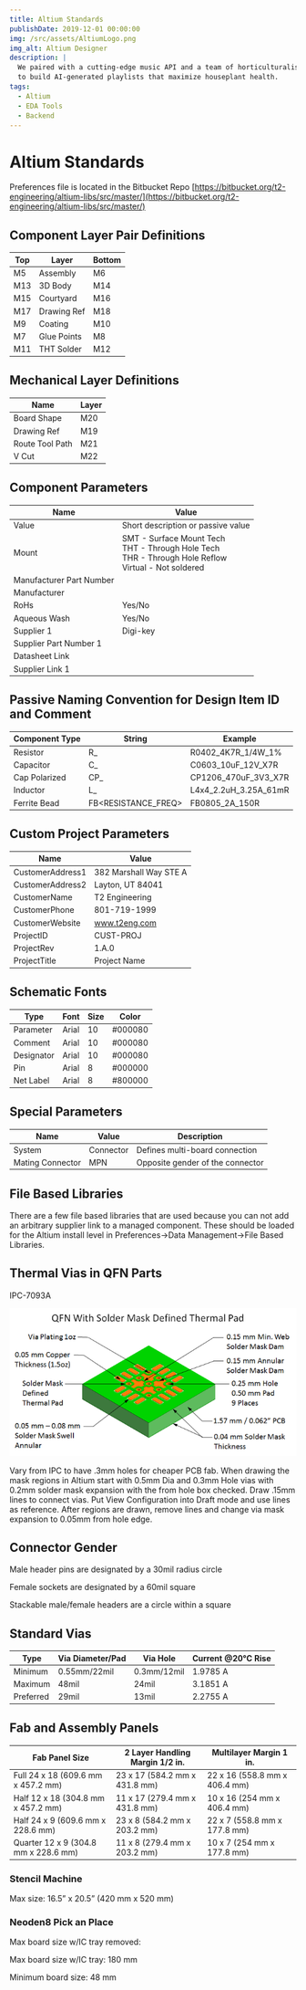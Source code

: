 ```yaml
---
title: Altium Standards
publishDate: 2019-12-01 00:00:00
img: /src/assets/AltiumLogo.png
img_alt: Altium Designer
description: |
  We paired with a cutting-edge music API and a team of horticulturalists
  to build AI-generated playlists that maximize houseplant health.
tags:
  - Altium
  - EDA Tools
  - Backend
---
```


# Altium Standards

Preferences file is located in the Bitbucket Repo [https://bitbucket.org/t2-engineering/altium-libs/src/master/](https://bitbucket.org/t2-engineering/altium-libs/src/master/)

## Component Layer Pair Definitions

| **Top** | **Layer**   | **Bottom** |
| ------- | ----------- | ---------- |
| M5      | Assembly    | M6         |
| M13     | 3D Body     | M14        |
| M15     | Courtyard   | M16        |
| M17     | Drawing Ref | M18        |
| M9      | Coating     | M10        |
| M7      | Glue Points | M8         |
| M11     | THT Solder  | M12        |

## Mechanical Layer Definitions

| **Name**        | **Layer** |
| --------------- | --------- |
| Board Shape     | M20       |
| Drawing Ref     | M19       |
| Route Tool Path | M21       |
| V Cut           | M22       |

## Component Parameters

| **Name**                 | **Value**                                                                                                        |
| ------------------------ | ---------------------------------------------------------------------------------------------------------------- |
| Value                    | Short description or passive value                                                                               |
| Mount                    | SMT - Surface Mount Tech  <br>THT - Through Hole Tech  <br>THR - Through Hole Reflow  <br>Virtual - Not soldered |
| Manufacturer Part Number |                                                                                                                  |
| Manufacturer             |                                                                                                                  |
| RoHs                     | Yes/No                                                                                                           |
| Aqueous Wash             | Yes/No                                                                                                           |
| Supplier 1               | Digi-key                                                                                                         |
| Supplier Part Number 1   |                                                                                                                  |
| Datasheet Link           |                                                                                                                  |
| Supplier Link 1          |                                                                                                                  |

## Passive Naming Convention for Design Item ID and Comment

| **Component Type** | **String**                                  | **Example**           |
| ------------------ | ------------------------------------------- | --------------------- |
| Resistor           | R<SIZE>_<RESISTANCE>_<WATTS>_<TOLERANCE>    | R0402_4K7R_1/4W_1%    |
| Capacitor          | C<SIZE>_<CAPACITANCE>_<VOLTAGE>_<TEMP>      | C0603_10uF_12V_X7R    |
| Cap Polarized      | CP<SIZE>_<CAPACITANCE>_<VOLTAGE>_<TEMP>     | CP1206_470uF_3V3_X7R  |
| Inductor           | L<SIZE>_<INDUCTANCE>_<CURRENT>_<RESISTANCE> | L4x4_2.2uH_3.25A_61mR |
| Ferrite Bead       | FB<SIZE>_<POWER>_<RESISTANCE_FREQ>          | FB0805_2A_150R        |

## Custom Project Parameters

| **Name**         | **Value**              |
| ---------------- | ---------------------- |
| CustomerAddress1 | 382 Marshall Way STE A |
| CustomerAddress2 | Layton, UT 84041       |
| CustomerName     | T2 Engineering         |
| CustomerPhone    | 801-719-1999           |
| CustomerWebsite  | www.t2eng.com          |
| ProjectID        | CUST-PROJ              |
| ProjectRev       | 1.A.0                  |
| ProjectTitle     | Project Name           |

## Schematic Fonts

| **Type**   | **Font** | **Size** | **Color** |
| ---------- | -------- | -------- | --------- |
| Parameter  | Arial    | 10       | #000080   |
| Comment    | Arial    | 10       | #000080   |
| Designator | Arial    | 10       | #000080   |
| Pin        | Arial    | 8        | #000000   |
| Net Label  | Arial    | 8        | #800000   |

## Special Parameters

| **Name**         | **Value** | **Description**                  |
| ---------------- | --------- | -------------------------------- |
| System           | Connector | Defines multi-board connection   |
| Mating Connector | MPN       | Opposite gender of the connector |

## File Based Libraries

There are a few file based libraries that are used because you can not add an arbitrary supplier link to a managed component. These should be loaded for the Altium install level in Preferences->Data Management->File Based Libraries.

## Thermal Vias in QFN Parts

IPC-7093A

![](/src/assets/blog/clip_image001.png)

Vary from IPC to have .3mm holes for cheaper PCB fab. When drawing the mask regions in Altium start with 0.5mm Dia and 0.3mm Hole vias with 0.2mm solder mask expansion with the from hole box checked. Draw .15mm lines to connect vias. Put View Configuration into Draft mode and use lines as reference. After regions are drawn, remove lines and change via mask expansion to 0.05mm from hole edge.

## Connector Gender

Male header pins are designated by a 30mil radius circle

Female sockets are designated by a 60mil square

Stackable male/female headers are a circle within a square

## Standard Vias

| **Type**  | **Via Diameter/Pad** | **Via Hole** | **Current @20°C Rise** |
| --------- | -------------------- | ------------ | ---------------------- |
| Minimum   | 0.55mm/22mil         | 0.3mm/12mil  | 1.9785 A               |
| Maximum   | 48mil                | 24mil        | 3.1851 A               |
| Preferred | 29mil                | 13mil        | 2.2755 A               |

## Fab and Assembly Panels

| **Fab Panel Size**                   | **2 Layer Handling Margin 1/2 in.** | **Multilayer Margin 1 in.**   |
| ------------------------------------ | ----------------------------------- | ----------------------------- |
| Full 24 x 18 (609.6 mm x 457.2 mm)   | 23 x 17 (584.2 mm x 431.8 mm)       | 22 x 16 (558.8 mm x 406.4 mm) |
| Half 12 x 18 (304.8 mm x 457.2 mm)   | 11 x 17 (279.4 mm x 431.8 mm)       | 10 x 16 (254 mm x 406.4 mm)   |
| Half 24 x 9 (609.6 mm x 228.6 mm)    | 23 x 8 (584.2 mm x 203.2 mm)        | 22 x 7 (558.8 mm x 177.8 mm)  |
| Quarter 12 x 9 (304.8 mm x 228.6 mm) | 11 x 8 (279.4 mm x 203.2 mm)        | 10 x 7 (254 mm x 177.8 mm)    |

### Stencil Machine

Max size: 16.5” x 20.5” (420 mm x 520 mm)

### Neoden8 Pick an Place

Max board size w/IC tray removed:

Max board size w/IC tray: 180 mm

Minimum board size: 48 mm